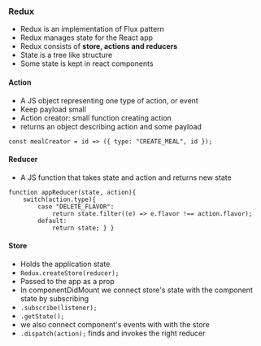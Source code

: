 
### Redux

* Redux is an implementation of Flux pattern
* Redux manages state for the React app
* Redux consists of **store, actions and reducers**
* State is a tree like structure
* Some state is kept in react components

#### Action

* A JS object representing one type of action, or event
* Keep payload small
* Action creator: small function creating action
* returns an object describing action and some payload

```
const mealCreator = id => ({ type: "CREATE_MEAL", id });
```

#### Reducer

* A JS function that takes state and action and returns new state

```
function appReducer(state, action){
    switch(action.type){
        case "DELETE_FLAVOR":
            return state.filter((e) => e.flavor !== action.flavor);
        default:
            return state; } }
```


#### Store

* Holds the application state
* `Redux.createStore(reducer);` 
* Passed to the app as a prop
* In componentDidMount we connect store's state with the component state by subscribing
* `.subscribe(listener);`
* `.getState();`
* we also connect component's events with with the store
* `.dispatch(action);` finds and invokes the right reducer


